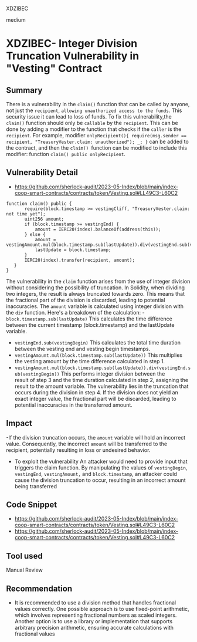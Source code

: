 XDZIBEC

medium

# XDZIBEC- Integer Division Truncation Vulnerability in "Vesting" Contract

## Summary

There is a vulnerability in the `claim()` function that can be called by anyone, not just the `recipient`, `allowing unauthorized access to the funds`. 
This security issue it can lead to loss of funds. 
To fix this vulnerability,the `claim()` function should only be `callable` by the `recipient`. 
This can be done by adding a modifier to the function that checks if the `caller` is the `recipient`. 
For example, modifier `onlyRecipient(){ require(msg.sender == recipient, "TreasuryVester.claim: unauthorized"); _; }` can be added to the contract, and then the `claim() `function can be modified to include this modifier: function `claim() public onlyRecipient`.


## Vulnerability Detail

- https://github.com/sherlock-audit/2023-05-Index/blob/main/index-coop-smart-contracts/contracts/token/Vesting.sol#LL49C3-L60C2

 ```SOLIDITY
 function claim() public {
        require(block.timestamp >= vestingCliff, "TreasuryVester.claim: not time yet");
        uint256 amount;
        if (block.timestamp >= vestingEnd) {
            amount = IERC20(index).balanceOf(address(this));
        } else {
            amount = vestingAmount.mul(block.timestamp.sub(lastUpdate)).div(vestingEnd.sub(vestingBegin));
            lastUpdate = block.timestamp;
        }
        IERC20(index).transfer(recipient, amount);
    }
}
```
The vulnerability in the `claim` function arises from the use of integer division without considering the possibility of truncation. In Solidity, when dividing two integers, the result is always truncated towards zero.
This means that the fractional part of the division is discarded, leading to potential inaccuracies.
The `amount` variable is calculated using integer division with the `div` function. Here's a breakdown of the calculation:
-` block.timestamp.sub(lastUpdate)` This calculates the time difference between the current timestamp (block.timestamp) and the lastUpdate variable.
- `vestingEnd.sub(vestingBegin)` This calculates the total time duration between the vesting end and vesting begin timestamps.
- `vestingAmount.mul(block.timestamp.sub(lastUpdate))` This multiplies the vesting amount by the time difference calculated in step 1.
- `vestingAmount.mul(block.timestamp.sub(lastUpdate)).div(vestingEnd.sub(vestingBegin))` This performs integer division between the   
   result of step 3 and the time duration calculated in step 2, assigning the result to the amount variable.
The vulnerability lies in the truncation that occurs during the division in step 4. If the division does not yield an exact integer value, the fractional part will be discarded, leading to potential inaccuracies in the transferred amount.


## Impact

-If the division truncation occurs, the `amount` variable will hold an incorrect value. 
Consequently, the incorrect `amount` will be transferred to the recipient, potentially resulting in loss or undesired behavior.

- To exploit the vulnerability  An attacker would need to provide input that triggers the claim function. By manipulating the values of `vestingBegin`, `vestingEnd`, `vestingAmount,` and `block.timestamp`, an attacker could cause the division truncation to occur, resulting in an incorrect amount being transferred

## Code Snippet

- https://github.com/sherlock-audit/2023-05-Index/blob/main/index-coop-smart-contracts/contracts/token/Vesting.sol#L49C3-L60C2
- https://github.com/sherlock-audit/2023-05-Index/blob/main/index-coop-smart-contracts/contracts/token/Vesting.sol#L49C3-L60C2

## Tool used

Manual Review

## Recommendation

- It is recommended to use a division method that handles fractional values correctly. One possible approach is to use fixed-point arithmetic, which involves representing fractional numbers as scaled integers. Another option is to use a library or implementation that supports arbitrary precision arithmetic, ensuring accurate calculations with fractional values